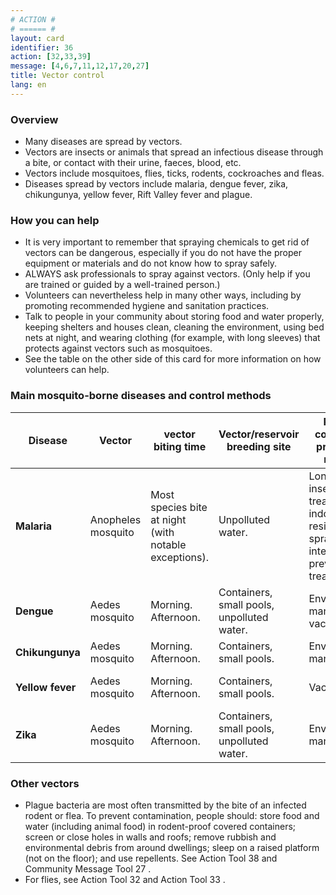 ```yaml
---
# ACTION #
# ====== #
layout: card
identifier: 36
action: [32,33,39]
message: [4,6,7,11,12,17,20,27]
title: Vector control
lang: en
---
```


### Overview

- Many diseases are spread by vectors. 
- Vectors are insects or animals that spread an infectious disease through a bite, or contact with their urine, faeces, blood, etc. 
- Vectors include mosquitoes, flies, ticks, rodents, cockroaches and fleas. 
- Diseases spread by vectors include malaria, dengue fever, zika, chikungunya, yellow fever, Rift Valley fever and plague.

### How you can help

- It is very important to remember that spraying chemicals to get rid of vectors can be dangerous, especially if you do not have the proper equipment or materials and do not know how to spray safely.
-	ALWAYS ask professionals to spray against vectors. (Only help if you are trained or guided by a well-trained person.)
-	Volunteers can nevertheless help in many other ways, including by promoting recommended hygiene and sanitation practices.
-	Talk to people in your community about storing food and water properly, keeping shelters and houses clean, cleaning the environment, using bed nets at night, and wearing clothing (for example, with long sleeves) that protects against vectors such as mosquitoes. 
-	See the table on the other side of this card for more information on how volunteers can help. 

### Main mosquito-borne diseases and control methods 
| Disease | Vector | vector biting time | Vector/reservoir breeding site | Primary community prevention method | Secondary community prevention method |
|---|---|---|---|---|---|
|**Malaria** | Anopheles mosquito | Most species bite at night (with notable exceptions). | Unpolluted water. | Long-lasting insecticide-treated nets; indoor residual spraying; intermittent preventive treatment. | Insecticide treated materials; space spraying; larviciding.|
|**Dengue** | Aedes mosquito | Morning. Afternoon. | Containers, small pools, unpolluted water. | Environmental management; vaccination. | Larviciding. |
|**Chikungunya** | Aedes mosquito | Morning. Afternoon. | Containers, small pools. | Environmental management. | Larviciding. |
|**Yellow fever** | Aedes mosquito | Morning. Afternoon. | Containers, small pools. | Vaccination. | Environmental management; larviciding. |
|**Zika** | Aedes mosquito | Morning. Afternoon. | Containers, small pools, unpolluted water.  | Environmental management. | Larviciding. |

### Other vectors 
- Plague bacteria are most often transmitted by the bite of an infected rodent or flea. To prevent contamination, people should: store food and water (including animal food) in rodent-proof covered containers; screen or close holes in walls and roofs; remove rubbish and environmental debris from around dwellings; sleep on a raised platform (not on the floor); and use repellents. See Action Tool 38 <a class="crosslink" href="{% render_depth %}{% render_link action|38 %}"><i class="fas fa-external-link-alt" aria-hidden="true"></i></a> and Community Message Tool 27 <a class="crosslink" href="{% render_depth %}{% render_link message|27 %}"><i class="fas fa-external-link-alt" aria-hidden="true"></i></a>.
- For flies, see Action Tool 32 <a class="crosslink" href="{% render_depth %}{% render_link action|32 %}"><i class="fas fa-external-link-alt" aria-hidden="true"></i></a> and Action Tool 33 <a class="crosslink" href="{% render_depth %}{% render_link action|33 %}"><i class="fas fa-external-link-alt" aria-hidden="true"></i></a>. 
